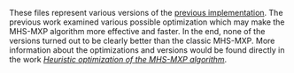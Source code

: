 These files represent various versions of the [previous implementation](https://github.com/IvetBx/MHS-MXP-algorithm). The previous work examined various possible optimization which may make the MHS-MXP algorithm more effective and faster. In the end, none of the versions turned out to be clearly better than the classic MHS-MXP. More information about the optimizations and versions would be found directly in the work [*Heuristic optimization of the MHS-MXP
algorithm*](https://opac.crzp.sk/?fn=detailBiblioForm&sid=A8C5898CD77493B3E2F83F491516).
